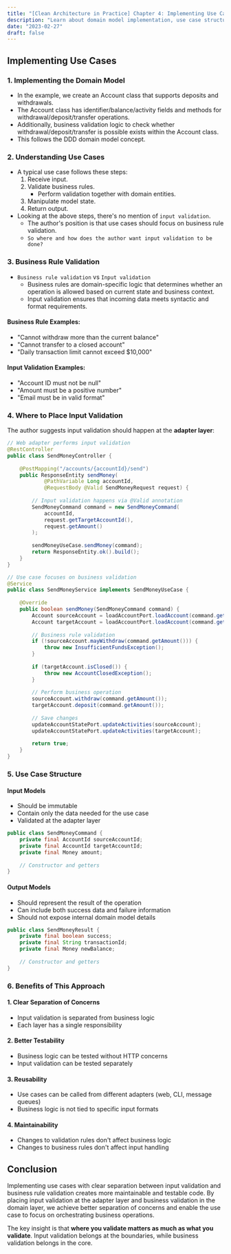 ```yaml
---
title: "[Clean Architecture in Practice] Chapter 4: Implementing Use Cases"
description: "Learn about domain model implementation, use case structure, differences between input validation and business rule validation, and output model design."
date: "2023-02-27"
draft: false
---
```


## Implementing Use Cases

### 1. Implementing the Domain Model

- In the example, we create an Account class that supports deposits and withdrawals.
- The Account class has identifier/balance/activity fields and methods for withdrawal/deposit/transfer operations.
- Additionally, business validation logic to check whether withdrawal/deposit/transfer is possible exists within the Account class.
- This follows the DDD domain model concept.

### 2. Understanding Use Cases

- A typical use case follows these steps:
    1. Receive input.
    2. Validate business rules.
        - Perform validation together with domain entities.
    3. Manipulate model state.
    4. Return output.
- Looking at the above steps, there's no mention of `input validation`.
    - The author's position is that use cases should focus on business rule validation.
    - `So where and how does the author want input validation to be done?`

### 3. Business Rule Validation

- `Business rule validation` vs `Input validation`
  - Business rules are domain-specific logic that determines whether an operation is allowed based on current state and business context.
  - Input validation ensures that incoming data meets syntactic and format requirements.

#### Business Rule Examples:
- "Cannot withdraw more than the current balance"
- "Cannot transfer to a closed account"
- "Daily transaction limit cannot exceed $10,000"

#### Input Validation Examples:
- "Account ID must not be null"
- "Amount must be a positive number"
- "Email must be in valid format"

### 4. Where to Place Input Validation

The author suggests input validation should happen at the **adapter layer**:

```java
// Web adapter performs input validation
@RestController
public class SendMoneyController {
    
    @PostMapping("/accounts/{accountId}/send")
    public ResponseEntity sendMoney(
            @PathVariable Long accountId,
            @RequestBody @Valid SendMoneyRequest request) {
        
        // Input validation happens via @Valid annotation
        SendMoneyCommand command = new SendMoneyCommand(
            accountId,
            request.getTargetAccountId(),
            request.getAmount()
        );
        
        sendMoneyUseCase.sendMoney(command);
        return ResponseEntity.ok().build();
    }
}

// Use case focuses on business validation
@Service
public class SendMoneyService implements SendMoneyUseCase {
    
    @Override
    public boolean sendMoney(SendMoneyCommand command) {
        Account sourceAccount = loadAccountPort.loadAccount(command.getSourceAccountId());
        Account targetAccount = loadAccountPort.loadAccount(command.getTargetAccountId());
        
        // Business rule validation
        if (!sourceAccount.mayWithdraw(command.getAmount())) {
            throw new InsufficientFundsException();
        }
        
        if (targetAccount.isClosed()) {
            throw new AccountClosedException();
        }
        
        // Perform business operation
        sourceAccount.withdraw(command.getAmount());
        targetAccount.deposit(command.getAmount());
        
        // Save changes
        updateAccountStatePort.updateActivities(sourceAccount);
        updateAccountStatePort.updateActivities(targetAccount);
        
        return true;
    }
}
```

### 5. Use Case Structure

#### Input Models
- Should be immutable
- Contain only the data needed for the use case
- Validated at the adapter layer

```java
public class SendMoneyCommand {
    private final AccountId sourceAccountId;
    private final AccountId targetAccountId;
    private final Money amount;
    
    // Constructor and getters
}
```

#### Output Models
- Should represent the result of the operation
- Can include both success data and failure information
- Should not expose internal domain model details

```java
public class SendMoneyResult {
    private final boolean success;
    private final String transactionId;
    private final Money newBalance;
    
    // Constructor and getters
}
```

### 6. Benefits of This Approach

#### 1. **Clear Separation of Concerns**
- Input validation is separated from business logic
- Each layer has a single responsibility

#### 2. **Better Testability**
- Business logic can be tested without HTTP concerns
- Input validation can be tested separately

#### 3. **Reusability**
- Use cases can be called from different adapters (web, CLI, message queues)
- Business logic is not tied to specific input formats

#### 4. **Maintainability**
- Changes to validation rules don't affect business logic
- Changes to business rules don't affect input handling

## Conclusion

Implementing use cases with clear separation between input validation and business rule validation creates more maintainable and testable code. By placing input validation at the adapter layer and business validation in the domain layer, we achieve better separation of concerns and enable the use case to focus on orchestrating business operations.

The key insight is that **where you validate matters as much as what you validate**. Input validation belongs at the boundaries, while business validation belongs in the core.